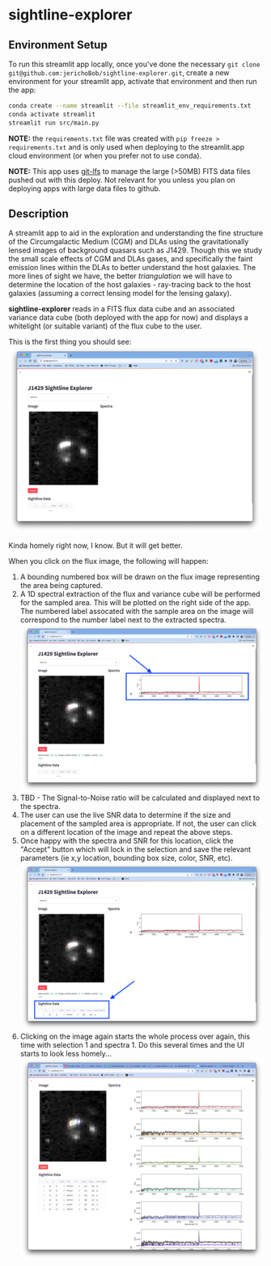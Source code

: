 # sightline-explorer

## Environment Setup

To run this streamlit app locally, once you've done the necessary ```git clone git@github.com:jerichoBob/sightline-explorer.git```, create a new environment for your streamlit app, activate that environment and then run the app:
```sh
conda create --name streamlit --file streamlit_env_requirements.txt
conda activate streamlit
streamlit run src/main.py
```

**NOTE:** the ``` requirements.txt ``` file was created with ``` pip freeze > requirements.txt ``` and is only used when deploying to the streamlit.app cloud environment (or when you prefer not to use conda).

**NOTE:** This app uses [git-lfs](https://git-lfs.com/) to manage the large (>50MB) FITS data files pushed out with this deploy. Not relevant for you unless you plan on deploying apps with large data files to github.

## Description

A streamlit app to aid in the exploration and understanding the fine structure of the Circumgalactic Medium (CGM) and DLAs using the gravitationally lensed images of background quasars such as J1429. Though this we study the small scale effects of CGM and DLAs gases, and specifically the faint emission lines within the DLAs to better understand the host galaxies. The more lines of sight we have, the better *triangulation* we will have to determine the location of the host galaxies - ray-tracing back to the host galaxies (assuming a correct lensing model for the lensing galaxy).

**sightline-explorer** reads in a FITS flux data cube and an associated variance data cube (both deployed with the app for now) and displays a whitelight (or suitable variant) of the flux cube to the user. 

This is the first thing you should see:
<img src="./assets/sightline-explorer-initial.png" width="500" >

Kinda homely right now, I know. But it will get better. 

When you click on the flux image, the following will happen:

1) A bounding numbered box will be drawn on the flux image representing the area being captured.
2) A 1D spectral extraction of the flux and variance cube will be performed for the sampled area. This will be plotted on the right side of the app. The numbered label assocated with the sample area on the image will correspond to the number label next to the extracted spectra.
   <img src="./assets/sightline-explorer-selected.png" width="500" >
3) TBD - The Signal-to-Noise ratio will be calculated and displayed next to the spectra.
4) The user can use the live SNR data to determine if the size and placement of the sampled area is appropriate. If not, the user can click on a different location of the image and repeat the above steps.
5) Once happy with the spectra and SNR for this location, click the "Accept" button which will lock in the selection and save the relevant parameters (ie x,y location, bounding box size, color, SNR, etc). 
   <img src="./assets/sightline-explorer-accepted.png" width="500" >
6) Clicking on the image again starts the whole process over again, this time with selection 1 and spectra 1. Do this several times and the UI starts to look less homely...
   <img src="./assets/sightline-explorer.png" width="500" >

